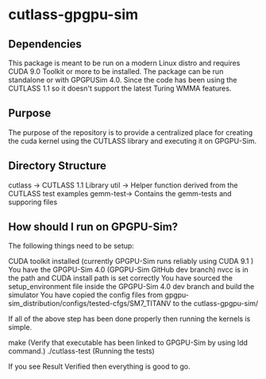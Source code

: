 # cutlass-gpgpu-sim

## Dependencies 

This package is meant to be run on a modern Linux distro and requires CUDA 9.0 Toolkit or more to be installed. The package can be run standalone or with GPGPUSim 4.0.  Since the code has been using the CUTLASS 1.1 so it doesn't support the latest Turing WMMA features.

## Purpose

The purpose of the repository is to provide a centralized place for creating the cuda kernel using the CUTLASS library and executing it on GPGPU-Sim.

## Directory Structure

cutlass  -\> CUTLASS 1.1 Library
util     -\> Helper function derived from the CUTLASS test examples
gemm-test-\> Contains the gemm-tests and supporing files

## How should I run on GPGPU-Sim?

The following things need to be setup:

CUDA toolkit installed (currently GPGPU-Sim runs reliably using CUDA 9.1 )
You have the GPGPU-Sim 4.0 (GPGPU-Sim GitHub dev branch)
nvcc is in the path and CUDA install path is set correctly
You have sourced the setup\_environment file inside the GPGPU-Sim 4.0 dev branch and build the simulator
You have copied the config files from gpgpu-sim\_distribution/configs/tested-cfgs/SM7\_TITANV to the cutlass-gpgpu-sim/


If all of the above step has been done properly then running the kernels is simple.

make (Verify that executable has been linked to GPGPU-Sim by using ldd command.)
./cutlass-test (Running the tests)

If you see Result Verified then everything is good to go.
